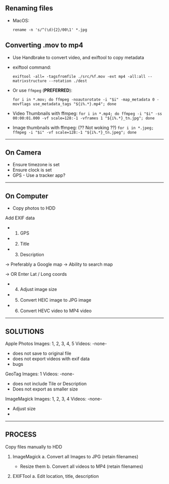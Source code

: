 ## Renaming files

* MacOS:

  `rename -n 's/^(\d){2}/00\1' *.jpg`

## Converting .mov to mp4

* Use Handbrake to convert video, and exiftool to copy metadata
* exiftool command:

    `exiftool -all= -tagsfromfile ./src/%f.mov -ext mp4 -all:all --matrixstructure --rotation ./dest`

* Or use `ffmpeg` (**PREFERRED**):

    `for i in *.mov; do ffmpeg -noautorotate -i "$i" -map_metadata 0 -movflags use_metadata_tags "${i%.*}.mp4"; done`

* Video Thumbnails with ffmpeg:
    `for i in *.mp4; do ffmpeg -i "$i" -ss 00:00:01.000 -vf scale=128:-1 -vframes 1 "${i%.*}_tn.jpg"; done`

* Image thumbnails with ffmpeg: (?? Not woking ??)
    `for i in *.jpeg; ffmpeg -i "$i" -vf scale=128:-1 "${i%.*}_tn.jpeg"; done`
---------
On Camera
---------
 * Ensure timezone is set
 * Ensure clock is set
 * GPS - Use a tracker app?


-----------
On Computer
-----------

 * Copy photos to HDD

Add EXIF data
 * 1. GPS
 * 2. Title
 * 3. Description

 -> Preferably a Google map
 -> Ability to search map

 -> OR Enter Lat / Long coords

 * 4. Adjust image size
 * 5. Convert HEIC image to JPG image
 * 6. Convert HEVC video to MP4 video

---------
SOLUTIONS
---------

Apple Photos
 Images: 1, 2, 3, 4, 5
 Videos: -none-

 - does not save to original file
 - does not export videos with exif data
 - bugs


GeoTag
 Images: 1
 Videos: -none-

 - does not include Tile or Description
 - Does not export as smaller size

ImageMagick
 Images: 1, 2, 3, 4
 Videos: -none-

 * Adjust size
 *


-------
PROCESS
-------

Copy files manually to HDD

1. ImageMagick
  a. Convert all Images to JPG (retain filenames)
    - Resize them
  b. Convert all videos to MP4 (retain filenames)

2. EXIFTool
  a. Edit location, title, description

